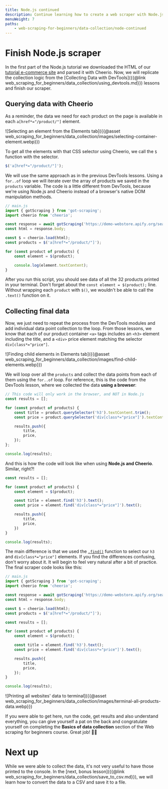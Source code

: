 ```yaml
---
title: Node.js continued
description: Continue learning how to create a web scraper with Node.js and Cheerio. Learn how to parse HTML and print the results of the data your scraper has collected.
menuWeight: 7
paths:
    - web-scraping-for-beginners/data-collection/node-continued
---
```


# [](#finish-scraper) Finish Node.js scraper

In the first part of the Node.js tutorial we downloaded the HTML of our <a href="https://demo-webstore.apify.org/search/on-sale" target="_blank">tutorial e-commerce site</a> and parsed it with Cheerio. Now, we will replicate the collection logic from the [Collecting Data with DevTools]({{@link web_scraping_for_beginners/data_collection/using_devtools.md}}) lessons and finish our scraper.

## [](#querying-with-cheerio) Querying data with Cheerio

As a reminder, the data we need for each product on the page is available in each `a[href*="/product/"]` element.

![Selecting an element from the Elements tab]({{@asset web_scraping_for_beginners/data_collection/images/selecting-container-element.webp}})

To get all the elements with that CSS selector using Cheerio, we call the `$` function with the selector.

```JavaScript
$('a[href*="/product/"]');
```

We will use the same approach as in the previous DevTools lessons. Using a `for..of` loop we will iterate over the array of products we saved in the `products` variable. The code is a little different from DevTools, because we're using Node.js and Cheerio instead of a browser's native DOM manipulation methods.

```JavaScript
// main.js
import { gotScraping } from 'got-scraping';
import cheerio from 'cheerio';

const response = await gotScraping('https://demo-webstore.apify.org/search/on-sale');
const html = response.body;

const $ = cheerio.load(html);
const products = $('a[href*="/product/"]');

for (const product of products) {
    const element = $(product);

    console.log(element.textContent);
}
```

After you run this script, you should see data of all the 32 products printed in your terminal. Don't forget about the `const element = $(product);` line. Without wrapping each `product` with `$()`, we wouldn't be able to call the `.text()` function on it.

## [](#collecting-data) Collecting final data

Now, we just need to repeat the process from the DevTools modules and add individual data point collection to the loop. From those lessons, we know that each of our product container `<a>` tags includes an `<h3>` element including the title, and a `<div>` price element matching the selector `div[class*="price"]`.

![Finding child elements in Elements tab]({{@asset web_scraping_for_beginners/data_collection/images/find-child-elements.webp}})

We will loop over all the `products` and collect the data points from each of them using the `for..of` loop. For reference, this is the code from the DevTools lesson, where we collected the data **using a browser**:

```JavaScript
// This code will only work in the browser, and NOT in Node.js
const results = [];

for (const product of products) {
    const title = product.querySelector('h3').textContent.trim();
    const price = product.querySelector('div[class*="price"]').textContent.trim();

    results.push({
        title,
        price,
    });
};

console.log(results);
```

And this is how the code will look like when using **Node.js and Cheerio**. Similar, right?!

```JavaScript
const results = [];

for (const product of products) {
    const element = $(product);

    const title = element.find('h3').text();
    const price = element.find('div[class*="price"]').text();

    results.push({
        title,
        price,
    })
}

console.log(results);
```

The main difference is that we used the <a href="https://api.jquery.com/find/" target="_blank">`.find()`</a> function to select our `h3` and `div[class*="price"]` elements. If you find the differences confusing, don't worry about it. It will begin to feel very natural after a bit of practice. The final scraper code looks like this:

```JavaScript
// main.js
import { gotScraping } from 'got-scraping';
import cheerio from 'cheerio';

const response = await gotScraping('https://demo-webstore.apify.org/search/on-sale');
const html = response.body;

const $ = cheerio.load(html);
const products = $('a[href*="/product/"]');

const results = [];

for (const product of products) {
    const element = $(product);

    const title = element.find('h3').text();
    const price = element.find('div[class*="price"]').text();

    results.push({
        title,
        price,
    });
}

console.log(results);
```

![Printing all websites' data to terminal]({{@asset web_scraping_for_beginners/data_collection/images/terminal-all-products-data.webp}})

If you were able to get here, run the code, get results and also understand everything, you can give yourself a pat on the back and congratulate yourself on completing the **Basics of data collection** section of the Web scraping for beginners course. Great job! 👏🎉

# [](#next) Next up

While we were able to collect the data, it's not very useful to have those printed to the console. In the [next, bonus lesson]({{@link web_scraping_for_beginners/data_collection/save_to_csv.md}}), we will learn how to convert the data to a CSV and save it to a file.
